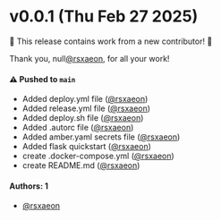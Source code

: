 # v0.0.1 (Thu Feb 27 2025)

:tada: This release contains work from a new contributor! :tada:

Thank you, null[@rsxaeon](https://github.com/rsxaeon), for all your work!

#### ⚠️ Pushed to `main`

- Added deploy.yml file ([@rsxaeon](https://github.com/rsxaeon))
- Added release.yml file ([@rsxaeon](https://github.com/rsxaeon))
- Added deploy.sh file ([@rsxaeon](https://github.com/rsxaeon))
- Added .autorc file ([@rsxaeon](https://github.com/rsxaeon))
- Added amber.yaml secrets file ([@rsxaeon](https://github.com/rsxaeon))
- Added flask quickstart ([@rsxaeon](https://github.com/rsxaeon))
- create .docker-compose.yml ([@rsxaeon](https://github.com/rsxaeon))
- create README.md ([@rsxaeon](https://github.com/rsxaeon))

#### Authors: 1

- [@rsxaeon](https://github.com/rsxaeon)
